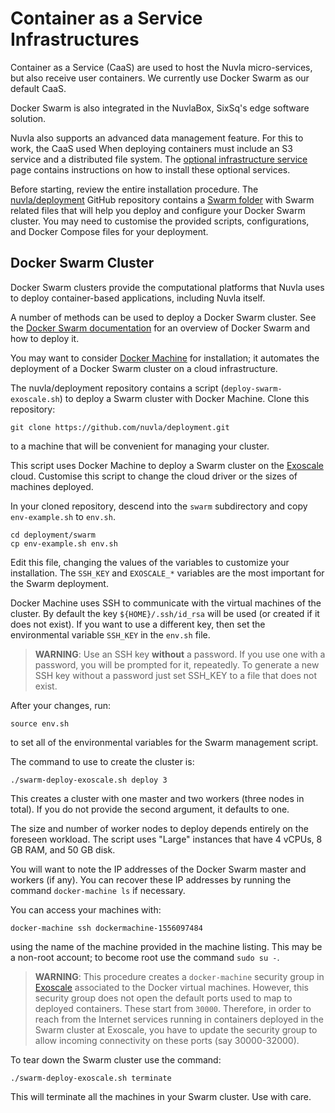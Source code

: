 Container as a Service Infrastructures
============================

Container as a Service (CaaS) are used to host the Nuvla micro-services, but also receive user containers. We currently use Docker Swarm as our default CaaS.

Docker Swarm is also integrated in the NuvlaBox, SixSq's edge software solution.

Nuvla also supports an advanced data management feature. For this to work, the CaaS used When deploying containers must include an S3 service and a distributed file system.  The [optional infrastructure service](optional-services.html) page contains instructions on how to install these optional services. 

Before starting, review the entire installation procedure.  The [nuvla/deployment](https://github.com/nuvla/deployment) GitHub repository contains a [Swarm folder](https://github.com/nuvla/deployment/tree/master/swarm) with Swarm related files that will help you deploy and configure your Docker Swarm cluster.  You may need to customise the provided scripts, configurations, and Docker Compose files for your deployment.

## Docker Swarm Cluster

Docker Swarm clusters provide the computational platforms that Nuvla uses to deploy container-based applications, including Nuvla itself.

A number of methods can be used to deploy a Docker Swarm cluster.  See the [Docker Swarm documentation](https://docs.docker.com/engine/swarm/) for an overview of Docker Swarm and how to deploy it.

You may want to consider [Docker Machine](https://docs.docker.com/machine/) for installation; it automates the deployment of a Docker Swarm cluster on a cloud infrastructure.

The nuvla/deployment repository contains a script (`deploy-swarm-exoscale.sh`) to deploy a Swarm cluster with Docker Machine. Clone this repository:

    git clone https://github.com/nuvla/deployment.git

to a machine that will be convenient for managing your cluster.

This script uses Docker Machine to deploy a Swarm cluster on the [Exoscale](https://exoscale.ch) cloud. Customise this script to change the cloud driver or the sizes of machines deployed.

In your cloned repository, descend into the `swarm` subdirectory and copy `env-example.sh` to `env.sh`. 

    cd deployment/swarm
    cp env-example.sh env.sh

Edit this file, changing the values of the variables to customize your installation. The `SSH_KEY` and `EXOSCALE_*` variables are the most important for the Swarm deployment.

Docker Machine uses SSH to communicate with the virtual machines of the cluster. By default the key `${HOME}/.ssh/id_rsa` will be used (or created if it does not exist). If you want to use a different key, then set the environmental variable `SSH_KEY` in the `env.sh` file.

> **WARNING**: Use an SSH key **without** a password. If you use one with a password, you will be prompted for it, repeatedly. To generate a new SSH key without a password just set SSH_KEY to a file that does not exist.

After your changes, run:

    source env.sh

to set all of the environmental variables for the Swarm management script. 

The command to use to create the cluster is:

    ./swarm-deploy-exoscale.sh deploy 3

This creates a cluster with one master and two workers (three nodes in total). If you do not provide the second argument, it defaults to one.

The size and number of worker nodes to deploy depends entirely on the foreseen workload. The script uses "Large" instances that have 4 vCPUs, 8 GB RAM, and 50 GB disk.

You will want to note the IP addresses of the Docker Swarm master and workers (if any). You can recover these IP addresses by running the command `docker-machine ls` if necessary.

You can access your machines with:

    docker-machine ssh dockermachine-1556097484    

using the name of the machine provided in the machine listing. This may be a non-root account; to become root use the command `sudo su -`.

> **WARNING**: This procedure creates a `docker-machine` security group in [Exoscale](https://exoscale.ch) associated to the Docker virtual machines. However, this security group does not open the default ports used to map to deployed containers. These start from `30000`. Therefore, in order to reach from the Internet services running in containers deployed in the Swarm cluster at Exoscale, you have to update the security group to allow incoming connectivity on these ports (say 30000-32000).

To tear down the Swarm cluster use the command:

    ./swarm-deploy-exoscale.sh terminate

This will terminate all the machines in your Swarm cluster. Use with care.

